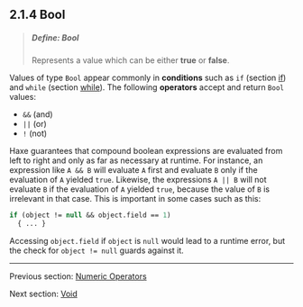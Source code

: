## 2.1.4 Bool

> ##### Define: Bool
>
> Represents a value which can be either **true** or **false**.

Values of type `Bool` appear commonly in **conditions** such as `if` (section [if](expression-if.md)) and `while` (section [while](expression-while.md)). The following **operators** accept and return `Bool` values:

* `&&` (and)
* `||` (or)
* `!` (not)

Haxe guarantees that compound boolean expressions are evaluated from left to right and only as far as necessary at runtime. For instance, an expression like `A && B` will evaluate `A` first and evaluate `B` only if the evaluation of `A` yielded `true`. Likewise, the expressions `A || B` will not evaluate `B` if the evaluation of `A` yielded `true`, because the value of `B` is irrelevant in that case. This is important in some cases such as this:

```haxe
if (object != null && object.field == 1)
  { ... }
```
Accessing `object.field` if `object` is `null` would lead to a runtime error, but the check for `object != null` guards against it.

---

Previous section: [Numeric Operators](types-numeric-operators.md)

Next section: [Void](types-void.md)
